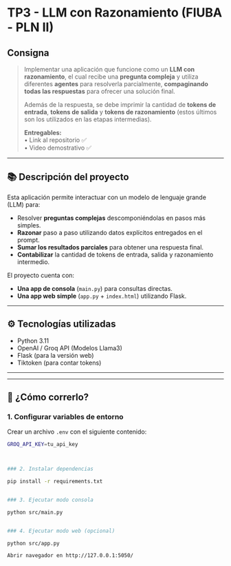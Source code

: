 # TP3 - LLM con Razonamiento (FIUBA - PLN II)

## Consigna

> Implementar una aplicación que funcione como un **LLM con razonamiento**, el cual recibe una **pregunta compleja** y utiliza diferentes **agentes** para resolverla parcialmente, **compaginando todas las respuestas** para ofrecer una solución final.  
>
> Además de la respuesta, se debe imprimir la cantidad de **tokens de entrada**, **tokens de salida** y **tokens de razonamiento** (estos últimos son los utilizados en las etapas intermedias).
>
> **Entregables:**  
> • Link al repositorio ✅  
> • Video demostrativo ✅

---

## 📚 Descripción del proyecto

Esta aplicación permite interactuar con un modelo de lenguaje grande (LLM) para:

- Resolver **preguntas complejas** descomponiéndolas en pasos más simples.
- **Razonar** paso a paso utilizando datos explícitos entregados en el prompt.
- **Sumar los resultados parciales** para obtener una respuesta final.
- **Contabilizar** la cantidad de tokens de entrada, salida y razonamiento intermedio.

El proyecto cuenta con:
- **Una app de consola** (`main.py`) para consultas directas.
- **Una app web simple** (`app.py` + `index.html`) utilizando Flask.

---

## ⚙️ Tecnologías utilizadas

- Python 3.11
- OpenAI / Groq API (Modelos Llama3)
- Flask (para la versión web)
- Tiktoken (para contar tokens)

---


---

## 🚀 ¿Cómo correrlo?

### 1. Configurar variables de entorno

Crear un archivo `.env` con el siguiente contenido:

```bash
GROQ_API_KEY=tu_api_key



### 2. Instalar dependencias

pip install -r requirements.txt


### 3. Ejecutar modo consola

python src/main.py


### 4. Ejecutar modo web (opcional)

python src/app.py

Abrir navegador en http://127.0.0.1:5050/

